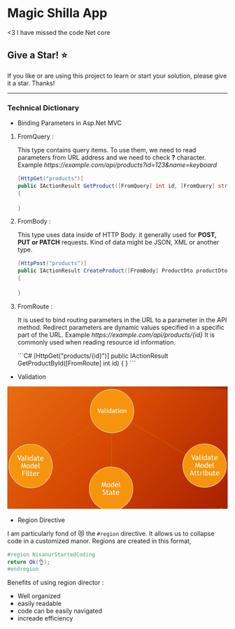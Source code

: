 ﻿﻿
# Magic Shilla App 

<3 I have missed the code Net core 

## Give a Star! :star:
If you like or are using this project to learn or start your solution, please give it a star. Thanks!


<hr/>

### Technical Dictionary
* Binding Parameters in Asp.Net MVC

<ol>
<li>FromQuery : <p> This type contains query items. To use them,  we need to read parameters 
from URL address and we need to check <b>?</b> character.
Example <i>https://example.com/api/products?id=123&name=keyboard</i>

```C#
[HttpGet("products")]
public IActionResult GetProduct([FromQuery] int id, [FromQuery] string name)
{

}
```

</p>
</li>
<li>FromBody : <p> This type uses data inside of HTTP Body. it generally used for <b>POST, PUT or PATCH</b> requests.
Kind of data might be JSON, XML or another type.
</p>

```C#
[HttpPost("products")]
public IActionResult CreateProduct([FromBody] ProductDto productDto)
{
   
}
```
</li>
<li>FromRoute : <p>It is used to bind routing parameters in the URL to a parameter in the API method. Redirect parameters are dynamic values specified in a specific part of the URL.
Example <i>https://example.com/api/products/{id}</i> It is commonly used when reading resource id information.
</p>
```C#
[HttpGet("products/{id}")]
public IActionResult GetProductById([FromRoute] int id)
{
}
```
</li>
</ol>

* Validation

![Validation Diagram](/MagicCity_ShillaAPI/asset/model_state_diagram.png)

* Region Directive

I am particularly fond of 😻 the <code>#region</code> directive. It allows us to collapse code in a customized manor.
Regions are created in this format,

```C#
#region NisanurStartedCoding
return Ok(👌);
#endregion
```
Benefits of using region director :
<ul role="list" style="list-style: square;">
  <li>Well organized</li>
  <li>easily readable</li>
  <li>code can be easily navigated</li>
  <li>increade efficiency</li>
</ul>